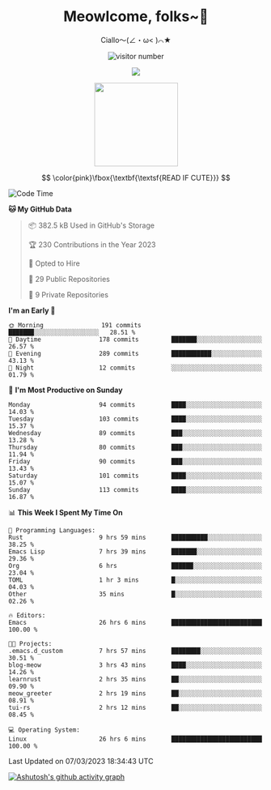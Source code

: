 <div align="center">
  <h1>Meowlcome, folks~👋</h1>
  <p>Ciallo～(∠・ω< )⌒★</p>
</div>

<p align="center">
  <img src="https://count.getloli.com/get/@Ziqi-Yang?theme=rule34" alt="visitor number" />
</p>

<p align="center">
  <img src="https://skillicons.dev/icons?i=rust,c,py,flutter,go,java,js,bash,linux,emacs" />
</p>
<p align="center">
  <img height="165" src="https://github-readme-stats.vercel.app/api?username=Ziqi-Yang&show_icons=true&include_all_commits=true&hide_border=true" />
</p>

$$
\color{pink}\fbox{\textbf{\textsf{READ IF CUTE}}}
$$

<!--START_SECTION:waka-->
![Code Time](http://img.shields.io/badge/Code%20Time-665%20hrs%2043%20mins-blue)

**🐱 My GitHub Data** 

> 📦 382.5 kB Used in GitHub's Storage 
 > 
> 🏆 230 Contributions in the Year 2023
 > 
> 💼 Opted to Hire
 > 
> 📜 29 Public Repositories 
 > 
> 🔑 9 Private Repositories 
 > 
**I'm an Early 🐤** 

```text
🌞 Morning                191 commits         ███████░░░░░░░░░░░░░░░░░░   28.51 % 
🌆 Daytime                178 commits         ███████░░░░░░░░░░░░░░░░░░   26.57 % 
🌃 Evening                289 commits         ███████████░░░░░░░░░░░░░░   43.13 % 
🌙 Night                  12 commits          ░░░░░░░░░░░░░░░░░░░░░░░░░   01.79 % 
```
📅 **I'm Most Productive on Sunday** 

```text
Monday                   94 commits          ████░░░░░░░░░░░░░░░░░░░░░   14.03 % 
Tuesday                  103 commits         ████░░░░░░░░░░░░░░░░░░░░░   15.37 % 
Wednesday                89 commits          ███░░░░░░░░░░░░░░░░░░░░░░   13.28 % 
Thursday                 80 commits          ███░░░░░░░░░░░░░░░░░░░░░░   11.94 % 
Friday                   90 commits          ███░░░░░░░░░░░░░░░░░░░░░░   13.43 % 
Saturday                 101 commits         ████░░░░░░░░░░░░░░░░░░░░░   15.07 % 
Sunday                   113 commits         ████░░░░░░░░░░░░░░░░░░░░░   16.87 % 
```


📊 **This Week I Spent My Time On** 

```text
💬 Programming Languages: 
Rust                     9 hrs 59 mins       ██████████░░░░░░░░░░░░░░░   38.25 % 
Emacs Lisp               7 hrs 39 mins       ███████░░░░░░░░░░░░░░░░░░   29.36 % 
Org                      6 hrs               ██████░░░░░░░░░░░░░░░░░░░   23.04 % 
TOML                     1 hr 3 mins         █░░░░░░░░░░░░░░░░░░░░░░░░   04.03 % 
Other                    35 mins             █░░░░░░░░░░░░░░░░░░░░░░░░   02.26 % 

🔥 Editors: 
Emacs                    26 hrs 6 mins       █████████████████████████   100.00 % 

🐱‍💻 Projects: 
.emacs.d_custom          7 hrs 57 mins       ████████░░░░░░░░░░░░░░░░░   30.51 % 
blog-meow                3 hrs 43 mins       ████░░░░░░░░░░░░░░░░░░░░░   14.26 % 
learnrust                2 hrs 35 mins       ██░░░░░░░░░░░░░░░░░░░░░░░   09.90 % 
meow_greeter             2 hrs 19 mins       ██░░░░░░░░░░░░░░░░░░░░░░░   08.91 % 
tui-rs                   2 hrs 12 mins       ██░░░░░░░░░░░░░░░░░░░░░░░   08.45 % 

💻 Operating System: 
Linux                    26 hrs 6 mins       █████████████████████████   100.00 % 
```


 Last Updated on 07/03/2023 18:34:43 UTC
<!--END_SECTION:waka-->


[![Ashutosh's github activity graph](https://github-readme-activity-graph.cyclic.app/graph?username=Ziqi-Yang&theme=github)](https://github.com/ashutosh00710/github-readme-activity-graph)
